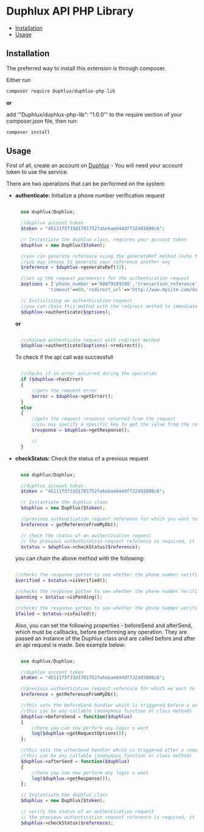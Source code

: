 # Duphlux API PHP Library

- [Installation](https://github.com/Duphlux/duphlux-php-lib#installation)
- [Usage](https://github.com/Duphlux/duphlux-php-lib#usage)


## Installation

The preferred way to install this extension is through composer.

Either run

```bash
composer require Duphlux/duphlux-php-lib
```

**or**

add '"Duphlux/duphlux-php-lib": "1.0.0"' to the require section of your composer.json file, then run:

```bash
composer install
```

## Usage

First of all, create an account on [Duphlux](www.duphlux.com) - You will need your account token to use the service.

There are two operations that can be performed on the system:

+ **authenticate:** Initialize a phone number verification request

  ```php

    use duphlux/Duphlux;

    //duphlux account token
    $token = "45111f5f33d1701752fa6ebae644dff32403880c6";

    // Instantiate the duphlux class, requires your account token
    $duphlux = new Duphlux($token);

    //you can generate reference using the generateRef method (note that uniqueness is not guaranteed)
    //you may choose to generate your reference another way
    $reference = $duphlux->generateRef(32);

    //set up the request parameters for the authentication request
    $options = ['phone_number'=>'08079189198','transaction_reference'=>$reference,
              'timeout'=>60,'redirect_url'=>'http://www.mysite.com/duphlux-redirect'];

    // Initializing an authentication request
    //you can chain this method with the redirect method to immediately redirect to the duphlux verification url
    $duphlux->authenticate($options);

  ```

  **or**

  ```php

    //chained authenticate request with redirect method
    $duphlux->authenticate($options)->redirect();

  ```

  To check if the api call was successfull

  ```php

    //checks if an error occurred during the operation
    if ($duphlux->hasError)
    {
        //gets the request error
        $error = $duphlux->getError();
    }
    else
    {
        //gets the request response returned from the request
        //you may specify a specific key to get the value from the response information
        $response = $duphlux->getResponse();

        //
    }
  ```

+ **checkStatus:** Check the status of a previous request

  ```php

    use duphlux/Duphlux;

    //duphlux account token
    $token = "45111f5f33d1701752fa6ebae644dff32403880c6";

    // Instantiate the duphlux class
    $duphlux = new Duphlux($token);

    //previous authentication request reference for which you want to inquire about the status
    $reference = getReferenceFromMyDb();

    // check the status of an authentication request
    // the previous authentication request reference is required, it is passed as a parameter
    $status = $duphlux->checkStatus($reference);

  ```

    you can chain the above method with the following:

    ```php

    //checks the response gotten to see whether the phone number verification was successfull
    $verified = $status->isVerified();

    //checks the response gotten to see whether the phone number verification is still pending
    $pending = $status->isPending();

    //checks the response gotten to see whether the phone number verification failed
    $failed = $status->isFailed();

  ```

  Also, you can set the following properties - beforeSend and afterSend, which must be callbacks,
  before performing any operation. They are passed an instance of the Duphlux class and are
  called before and after an api request is made. See example below:

  ```php

    use duphlux/Duphlux;

    //duphlux account token
    $token = "45111f5f33d1701752fa6ebae644dff32403880c6";

    //previous authentication request reference for which we want to inquire about the status
    $reference = getReferenceFromMyDb();

    //this sets the beforeSend handler which is triggered before a any request is made
    //this can be any callable (anonymous function or class method)
    $duphlux->beforeSend = function($duphlux)
    {
        //here you can now perform any logic u want
        log($duphlux->getRequestOptions());
    };

    //this sets the afterSend handler which is triggered after a request is made
    //this can be any callable (anonymous function or class method)
    $duphlux->afterSend = function($duphlux)
    {
        //here you can now perform any logic u want
        log($duphlux->getResponse());
    };

    // Instantiate the duphlux class
    $duphlux = new Duphlux($token);

    // verify the status of an authentication request
    // the previous authentication request reference is required, it is passed as a parameter
    $duphlux->checkStatus($reference);

  ```